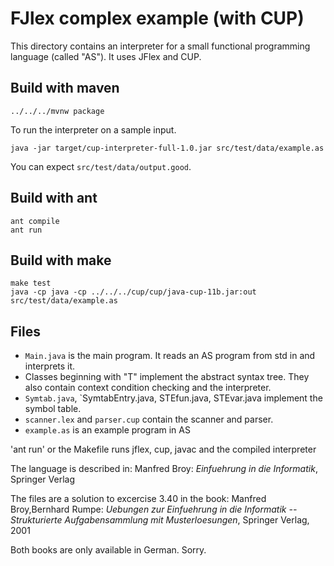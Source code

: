 FJlex complex example (with CUP)
================================

This directory contains an interpreter for a small functional
programming language (called "AS"). It uses JFlex and CUP.

## Build with maven

    ../../../mvnw package

To run the interpreter on a sample input.

    java -jar target/cup-interpreter-full-1.0.jar src/test/data/example.as

You can expect `src/test/data/output.good`.

## Build with ant

    ant compile
    ant run

## Build with make

    make test
    java -cp java -cp ../../../cup/cup/java-cup-11b.jar:out src/test/data/example.as

## Files

- `Main.java` is the main program. It reads an AS program from
  std in and interprets it.
- Classes beginning with "T" implement the abstract syntax tree.
  They also contain context condition checking and the interpreter.
- `Symtab.java`, `SymtabEntry.java, STEfun.java, STEvar.java implement
  the symbol table.
- `scanner.lex` and `parser.cup` contain the scanner and parser.
- `example.as` is an example program in AS

'ant run' or the Makefile runs jflex, cup, javac and the
compiled interpreter


The language is described in:
Manfred Broy: _Einfuehrung in die Informatik_, Springer Verlag 

The files are a solution to excercise 3.40 in the book:
Manfred Broy,Bernhard Rumpe: 
_Uebungen zur Einfuehrung in die Informatik --                      
Strukturierte Aufgabensammlung mit Musterloesungen_, 
Springer Verlag, 2001

Both books are only available in German. Sorry.
